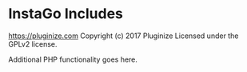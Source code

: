 # InstaGo Includes #
https://pluginize.com
Copyright (c) 2017 Pluginize
Licensed under the GPLv2 license.

Additional PHP functionality goes here.